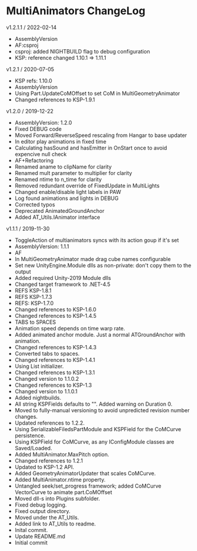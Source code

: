 # MultiAnimators ChangeLog

v1.2.1.1 / 2022-02-14

  * AssemblyVersion
  * AF:csproj
  * csproj: added NIGHTBUILD flag to debug configuration
  * KSP: reference changed 1.10.1 => 1.11.1

v1.2.1 / 2020-07-05

  * KSP refs: 1.10.0
  * AssemblyVersion
  * Using Part.UpdateCoMOffset to set CoM in MultiGeometryAnimator
  * Changed references to KSP-1.9.1

v1.2.0 / 2019-12-22

  * AssemblyVersion: 1.2.0
  * Fixed DEBUG code
  * Moved Forward/ReverseSpeed rescaling from Hangar to base updater
  * In editor play animations in fixed time
  * Calculating hasSound and hasEmitter in OnStart once to avoid expencive null check
  * AF+Refactoring
  * Renamed aname to clipName for clarity
  * Renamed mult parameter to multiplier for clarity
  * Renamed ntime to n_time for clarity
  * Removed redundant override of FixedUpdate in MultiLights
  * Changed enable/disable light labels in PAW
  * Log found animations and lights in DEBUG
  * Corrected typos
  * Deprecated AnimatedGroundAnchor
  * Added AT_Utils.IAnimator interface

v1.1.1 / 2019-11-30

  * ToggleAction of multianimators syncs with its action goup if it's set
  * AssemblyVersion: 1.1.1
  * AF
  * In MultiGeometryAnimator made drag cube names configurable
  * Set new UnityEngine.Module dlls as non-private: don't copy them to the output
  * Added required Unity-2019 Module dlls
  * Changed target framework to .NET-4.5
  * REFS KSP-1.8.1
  * REFS KSP-1.7.3
  * REFS: KSP-1.7.0
  * Changed references to KSP-1.6.0
  * Changed references to KSP-1.4.5
  * TABS to SPACES
  * Animation speed depends on time warp rate.
  * Added animated anchor module. Just a normal ATGroundAnchor with animation.
  * Changed references to KSP-1.4.3
  * Converted tabs to spaces.
  * Changed references to KSP-1.4.1
  * Using List initializer.
  * Changed references to KSP-1.3.1
  * Changed version to 1.1.0.2
  * Changed references to KSP-1.3
  * Changed version to 1.1.0.1
  * Added nightbuilds.
  * All string KSPFields defaults to "". Added warning on Duration  0.
  * Moved to fully-manual versioning to avoid unpredicted revision number changes.
  * Updated references to 1.2.2.
  * Using SerializableFiledsPartModule and KSPField for the CoMCurve persistence.
  * Using KSPField for CoMCurve, as any IConfigModule classes are Saved/Loaded.
  * Added MultiAnimator.MaxPitch option.
  * Changed references to 1.2.1
  * Updated to KSP-1.2 API.
  * Added GeometryAnimatorUpdater that scales CoMCurve.
  * Added MultiAnimator.ntime property.
  * Untangled seek/set_progress framework; added CoMCurve VectorCurve to animate part.CoMOffset
  * Moved dll-s into Plugins subfolder.
  * Fixed debug logging.
  * Fixed output directory.
  * Moved under the AT_Utils.
  * Added link to AT_Utils to readme.
  * Inital commit.
  * Update README.md
  * Initial commit
